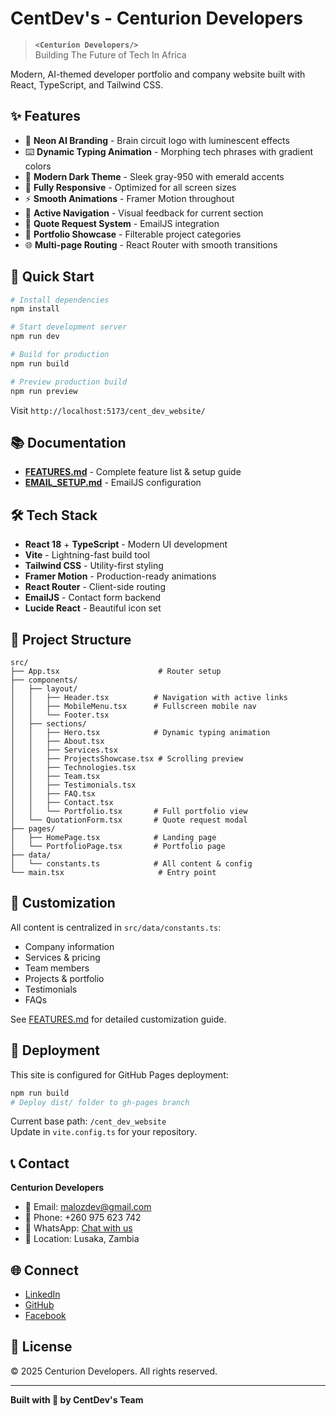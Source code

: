 # CentDev's - Centurion Developers

> **`<Centurion Developers/>`**  
> Building The Future of Tech In Africa

Modern, AI-themed developer portfolio and company website built with React, TypeScript, and Tailwind CSS.

## ✨ Features

- 🧠 **Neon AI Branding** - Brain circuit logo with luminescent effects
- ⌨️ **Dynamic Typing Animation** - Morphing tech phrases with gradient colors
- 🎨 **Modern Dark Theme** - Sleek gray-950 with emerald accents
- 📱 **Fully Responsive** - Optimized for all screen sizes
- ⚡ **Smooth Animations** - Framer Motion throughout
- 🎯 **Active Navigation** - Visual feedback for current section
- 📧 **Quote Request System** - EmailJS integration
- 📂 **Portfolio Showcase** - Filterable project categories
- 🌐 **Multi-page Routing** - React Router with smooth transitions

## 🚀 Quick Start

```bash
# Install dependencies
npm install

# Start development server
npm run dev

# Build for production
npm run build

# Preview production build
npm run preview
```

Visit `http://localhost:5173/cent_dev_website/`

## 📚 Documentation

- **[FEATURES.md](./FEATURES.md)** - Complete feature list & setup guide
- **[EMAIL_SETUP.md](./EMAIL_SETUP.md)** - EmailJS configuration

## 🛠️ Tech Stack

- **React 18** + **TypeScript** - Modern UI development
- **Vite** - Lightning-fast build tool
- **Tailwind CSS** - Utility-first styling
- **Framer Motion** - Production-ready animations
- **React Router** - Client-side routing
- **EmailJS** - Contact form backend
- **Lucide React** - Beautiful icon set

## 📂 Project Structure

```
src/
├── App.tsx                      # Router setup
├── components/
│   ├── layout/
│   │   ├── Header.tsx          # Navigation with active links
│   │   ├── MobileMenu.tsx      # Fullscreen mobile nav
│   │   └── Footer.tsx
│   ├── sections/
│   │   ├── Hero.tsx            # Dynamic typing animation
│   │   ├── About.tsx
│   │   ├── Services.tsx
│   │   ├── ProjectsShowcase.tsx # Scrolling preview
│   │   ├── Technologies.tsx
│   │   ├── Team.tsx
│   │   ├── Testimonials.tsx
│   │   ├── FAQ.tsx
│   │   ├── Contact.tsx
│   │   └── Portfolio.tsx       # Full portfolio view
│   └── QuotationForm.tsx       # Quote request modal
├── pages/
│   ├── HomePage.tsx            # Landing page
│   └── PortfolioPage.tsx       # Portfolio page
├── data/
│   └── constants.ts            # All content & config
└── main.tsx                     # Entry point
```

## 🎨 Customization

All content is centralized in `src/data/constants.ts`:

- Company information
- Services & pricing
- Team members
- Projects & portfolio
- Testimonials
- FAQs

See [FEATURES.md](./FEATURES.md) for detailed customization guide.

## 🚢 Deployment

This site is configured for GitHub Pages deployment:

```bash
npm run build
# Deploy dist/ folder to gh-pages branch
```

Current base path: `/cent_dev_website`  
Update in `vite.config.ts` for your repository.

## 📞 Contact

**Centurion Developers**

- 📧 Email: malozdev@gmail.com
- 📱 Phone: +260 975 623 742
- 💬 WhatsApp: [Chat with us](https://wa.me/260975623742)
- 📍 Location: Lusaka, Zambia

## 🌐 Connect

- [LinkedIn](https://www.linkedin.com/company/centurion-developers)
- [GitHub](https://github.com/centurion-developers)
- [Facebook](https://www.facebook.com/centurion.developers)

## 📄 License

© 2025 Centurion Developers. All rights reserved.

---

**Built with 💚 by CentDev's Team**
